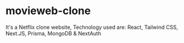 # movieweb-clone
It's a Netflix clone website, Technology used are:  React, Tailwind CSS, Next.JS, Prisma, MongoDB &amp; NextAuth
